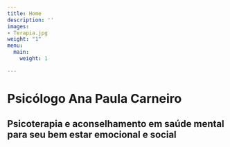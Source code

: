 ```yaml
---
title: Home
description: ''
images:
- Terapia.jpg
weight: "1"
menu:
  main:
    weight: 1

---
```

# Psicólogo Ana Paula Carneiro

## Psicoterapia e aconselhamento em saúde mental para seu bem estar emocional e social